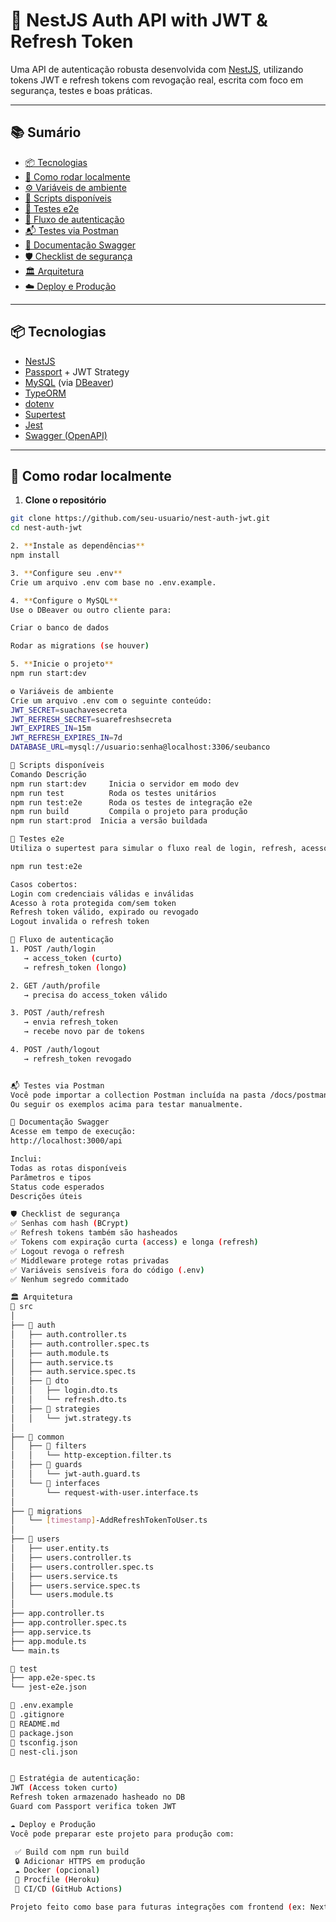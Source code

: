 # 🔐 NestJS Auth API with JWT & Refresh Token

Uma API de autenticação robusta desenvolvida com [NestJS](https://nestjs.com/), utilizando tokens JWT e refresh tokens com revogação real, escrita com foco em segurança, testes e boas práticas.

---

## 📚 Sumário

- [📦 Tecnologias](#-tecnologias)
- [🚀 Como rodar localmente](#-como-rodar-localmente)
- [⚙️ Variáveis de ambiente](#️-variáveis-de-ambiente)
- [📜 Scripts disponíveis](#-scripts-disponíveis)
- [🧪 Testes e2e](#-testes-e2e)
- [🔁 Fluxo de autenticação](#-fluxo-de-autenticação)
- [📬 Testes via Postman](#-testes-via-postman)
- [🧾 Documentação Swagger](#-documentação-swagger)
- [🛡️ Checklist de segurança](#️-checklist-de-segurança)
- [🏛️ Arquitetura](#-arquitetura)
- [☁️ Deploy e Produção](#️-deploy-e-produção)

---

## 📦 Tecnologias

- [NestJS](https://nestjs.com/)
- [Passport](http://www.passportjs.org/) + JWT Strategy
- [MySQL](https://www.mysql.com/) (via [DBeaver](https://dbeaver.io/))
- [TypeORM](https://typeorm.io/)
- [dotenv](https://www.npmjs.com/package/dotenv)
- [Supertest](https://www.npmjs.com/package/supertest)
- [Jest](https://jestjs.io/)
- [Swagger (OpenAPI)](https://swagger.io/)

---

## 🚀 Como rodar localmente

1. **Clone o repositório**

```bash
git clone https://github.com/seu-usuario/nest-auth-jwt.git
cd nest-auth-jwt

2. **Instale as dependências**
npm install

3. **Configure seu .env**
Crie um arquivo .env com base no .env.example.

4. **Configure o MySQL**
Use o DBeaver ou outro cliente para:

Criar o banco de dados

Rodar as migrations (se houver)

5. **Inicie o projeto**
npm run start:dev

⚙️ Variáveis de ambiente
Crie um arquivo .env com o seguinte conteúdo:
JWT_SECRET=suachavesecreta
JWT_REFRESH_SECRET=suarefreshsecreta
JWT_EXPIRES_IN=15m
JWT_REFRESH_EXPIRES_IN=7d
DATABASE_URL=mysql://usuario:senha@localhost:3306/seubanco

📜 Scripts disponíveis
Comando	Descrição
npm run start:dev	  Inicia o servidor em modo dev
npm run test	      Roda os testes unitários
npm run test:e2e	  Roda os testes de integração e2e
npm run build	      Compila o projeto para produção
npm run start:prod	Inicia a versão buildada

🧪 Testes e2e
Utiliza o supertest para simular o fluxo real de login, refresh, acesso e logout.

npm run test:e2e

Casos cobertos:
Login com credenciais válidas e inválidas
Acesso à rota protegida com/sem token
Refresh token válido, expirado ou revogado
Logout invalida o refresh token

🔁 Fluxo de autenticação
1. POST /auth/login
   → access_token (curto)
   → refresh_token (longo)

2. GET /auth/profile
   → precisa do access_token válido

3. POST /auth/refresh
   → envia refresh_token
   → recebe novo par de tokens

4. POST /auth/logout
   → refresh_token revogado


📬 Testes via Postman
Você pode importar a collection Postman incluída na pasta /docs/postman_collection.json
Ou seguir os exemplos acima para testar manualmente.

🧾 Documentação Swagger
Acesse em tempo de execução:
http://localhost:3000/api

Inclui:
Todas as rotas disponíveis
Parâmetros e tipos
Status code esperados
Descrições úteis

🛡️ Checklist de segurança
✅ Senhas com hash (BCrypt)
✅ Refresh tokens também são hasheados
✅ Tokens com expiração curta (access) e longa (refresh)
✅ Logout revoga o refresh
✅ Middleware protege rotas privadas
✅ Variáveis sensíveis fora do código (.env)
✅ Nenhum segredo commitado

🏛️ Arquitetura
📁 src
│
├── 📁 auth
│   ├── auth.controller.ts
│   ├── auth.controller.spec.ts
│   ├── auth.module.ts
│   ├── auth.service.ts
│   ├── auth.service.spec.ts
│   ├── 📁 dto
│   │   ├── login.dto.ts
│   │   └── refresh.dto.ts
│   ├── 📁 strategies
│   │   └── jwt.strategy.ts
│
├── 📁 common
│   ├── 📁 filters
│   │   └── http-exception.filter.ts
│   ├── 📁 guards
│   │   └── jwt-auth.guard.ts
│   └── 📁 interfaces
│       └── request-with-user.interface.ts
│
├── 📁 migrations
│   └── [timestamp]-AddRefreshTokenToUser.ts
│
├── 📁 users
│   ├── user.entity.ts
│   ├── users.controller.ts
│   ├── users.controller.spec.ts
│   ├── users.service.ts
│   ├── users.service.spec.ts
│   └── users.module.ts
│
├── app.controller.ts
├── app.controller.spec.ts
├── app.service.ts
├── app.module.ts
└── main.ts

📁 test
├── app.e2e-spec.ts
└── jest-e2e.json

📄 .env.example
📄 .gitignore
📄 README.md
📄 package.json
📄 tsconfig.json
📄 nest-cli.json


🔐 Estratégia de autenticação:
JWT (Access token curto)
Refresh token armazenado hasheado no DB
Guard com Passport verifica token JWT

☁️ Deploy e Produção
Você pode preparar este projeto para produção com:

 ✅ Build com npm run build
 🔒 Adicionar HTTPS em produção
 ☁️ Docker (opcional)
 🚀 Procfile (Heroku)
 🧪 CI/CD (GitHub Actions)

Projeto feito como base para futuras integrações com frontend (ex: Next.js) e uso de APIs externas como PokéAPI.

